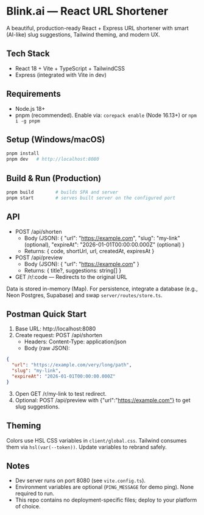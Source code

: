 # Blink.ai — React URL Shortener

A beautiful, production-ready React + Express URL shortener with smart (AI-like) slug suggestions, Tailwind theming, and modern UX.

## Tech Stack
- React 18 + Vite + TypeScript + TailwindCSS
- Express (integrated with Vite in dev)

## Requirements
- Node.js 18+
- pnpm (recommended). Enable via: `corepack enable` (Node 16.13+) or `npm i -g pnpm`

## Setup (Windows/macOS)
```sh
pnpm install
pnpm dev   # http://localhost:8080
```

## Build & Run (Production)
```sh
pnpm build        # builds SPA and server
pnpm start        # serves built server on the configured port
```

## API
- POST /api/shorten
  - Body (JSON): { "url": "https://example.com", "slug": "my-link" (optional), "expireAt": "2026-01-01T00:00:00.000Z" (optional) }
  - Returns: { code, shortUrl, url, createdAt, expiresAt }
- POST /api/preview
  - Body (JSON): { "url": "https://example.com" }
  - Returns: { title?, suggestions: string[] }
- GET /r/:code — Redirects to the original URL

Data is stored in-memory (Map). For persistence, integrate a database (e.g., Neon Postgres, Supabase) and swap `server/routes/store.ts`.

## Postman Quick Start
1. Base URL: http://localhost:8080
2. Create request: POST /api/shorten
   - Headers: Content-Type: application/json
   - Body (raw JSON):
```json
{
  "url": "https://example.com/very/long/path",
  "slug": "my-link",
  "expireAt": "2026-01-01T00:00:00.000Z"
}
```
3. Open GET /r/my-link to test redirect.
4. Optional: POST /api/preview with {"url":"https://example.com"} to get slug suggestions.

## Theming
Colors use HSL CSS variables in `client/global.css`. Tailwind consumes them via `hsl(var(--token))`. Update variables to rebrand safely.

## Notes
- Dev server runs on port 8080 (see `vite.config.ts`).
- Environment variables are optional (`PING_MESSAGE` for demo ping). None required to run.
- This repo contains no deployment-specific files; deploy to your platform of choice.
